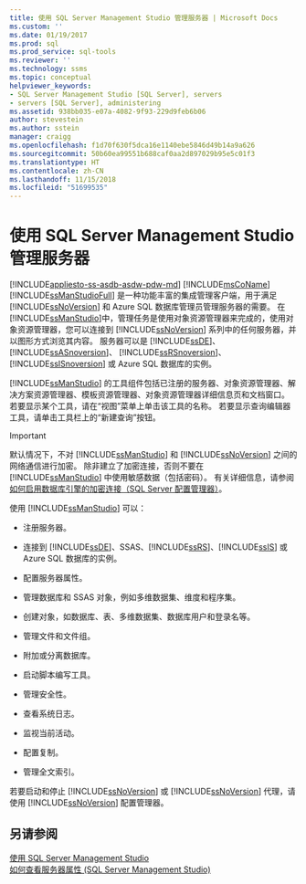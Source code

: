 ```yaml
---
title: 使用 SQL Server Management Studio 管理服务器 | Microsoft Docs
ms.custom: ''
ms.date: 01/19/2017
ms.prod: sql
ms.prod_service: sql-tools
ms.reviewer: ''
ms.technology: ssms
ms.topic: conceptual
helpviewer_keywords:
- SQL Server Management Studio [SQL Server], servers
- servers [SQL Server], administering
ms.assetid: 938bb035-e07a-4082-9f93-229d9feb6b06
author: stevestein
ms.author: sstein
manager: craigg
ms.openlocfilehash: f1d70f630f5dca16e1140ebe5846d49b14a9a626
ms.sourcegitcommit: 50b60ea99551b688caf0aa2d897029b95e5c01f3
ms.translationtype: HT
ms.contentlocale: zh-CN
ms.lasthandoff: 11/15/2018
ms.locfileid: "51699535"
---
```

# <a name="administer-servers-with-sql-server-management-studio"></a>使用 SQL Server Management Studio 管理服务器
[!INCLUDE[appliesto-ss-asdb-asdw-pdw-md](../includes/appliesto-ss-asdb-asdw-pdw-md.md)]
[!INCLUDE[msCoName](../includes/msconame_md.md)] [!INCLUDE[ssManStudioFull](../includes/ssmanstudiofull-md.md)] 是一种功能丰富的集成管理客户端，用于满足 [!INCLUDE[ssNoVersion](../includes/ssnoversion-md.md)] 和 Azure SQL 数据库管理员管理服务器的需要。 在 [!INCLUDE[ssManStudio](../includes/ssmanstudio-md.md)]中，管理任务是使用对象资源管理器来完成的，使用对象资源管理器，您可以连接到 [!INCLUDE[ssNoVersion](../includes/ssnoversion-md.md)] 系列中的任何服务器，并以图形方式浏览其内容。 服务器可以是 [!INCLUDE[ssDE](../includes/ssde_md.md)]、 [!INCLUDE[ssASnoversion](../includes/ssasnoversion_md.md)]、 [!INCLUDE[ssRSnoversion](../includes/ssrsnoversion-md.md)]、 [!INCLUDE[ssISnoversion](../includes/ssisnoversion-md.md)] 或 Azure SQL 数据库的实例。  
  
[!INCLUDE[ssManStudio](../includes/ssmanstudio-md.md)] 的工具组件包括已注册的服务器、对象资源管理器、解决方案资源管理器、模板资源管理器、对象资源管理器详细信息页和文档窗口。 若要显示某个工具，请在“视图”菜单上单击该工具的名称。 若要显示查询编辑器工具，请单击工具栏上的“新建查询”按钮。  
  
> [!IMPORTANT]  
> 默认情况下，不对 [!INCLUDE[ssManStudio](../includes/ssmanstudio-md.md)] 和 [!INCLUDE[ssNoVersion](../includes/ssnoversion-md.md)] 之间的网络通信进行加密。 除非建立了加密连接，否则不要在 [!INCLUDE[ssManStudio](../includes/ssmanstudio-md.md)] 中使用敏感数据（包括密码）。 有关详细信息，请参阅 [如何启用数据库引擎的加密连接（SQL Server 配置管理器）](https://msdn.microsoft.com/e1e55519-97ec-4404-81ef-881da3b42006)。  
  
使用 [!INCLUDE[ssManStudio](../includes/ssmanstudio-md.md)] 可以：  
  
-   注册服务器。  
  
-   连接到 [!INCLUDE[ssDE](../includes/ssde_md.md)]、SSAS、[!INCLUDE[ssRS](../includes/ssrs.md)]、[!INCLUDE[ssIS](../includes/ssis_md.md)] 或 Azure SQL 数据库的实例。  
  
-   配置服务器属性。  
  
-   管理数据库和 SSAS 对象，例如多维数据集、维度和程序集。  
  
-   创建对象，如数据库、表、多维数据集、数据库用户和登录名等。  
  
-   管理文件和文件组。  
  
-   附加或分离数据库。  
  
-   启动脚本编写工具。  
  
-   管理安全性。  
  
-   查看系统日志。  
  
-   监视当前活动。  
  
-   配置复制。  
  
-   管理全文索引。  
  
若要启动和停止 [!INCLUDE[ssNoVersion](../includes/ssnoversion-md.md)] 或 [!INCLUDE[ssNoVersion](../includes/ssnoversion-md.md)] 代理，请使用 [!INCLUDE[ssNoVersion](../includes/ssnoversion-md.md)] 配置管理器。  
  
## <a name="see-also"></a>另请参阅  
[使用 SQL Server Management Studio](../ssms/use-sql-server-management-studio.md)  
[如何查看服务器属性 (SQL Server Management Studio)](https://msdn.microsoft.com/55f3ac04-5626-4ad2-96bd-a1f1b079659d)  
  
